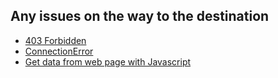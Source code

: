 ## Any issues on the way to the destination

- [403 Forbidden](1-403-forbidden\README.md)
- [ConnectionError](2-connection-error\README.md)
- [Get data from web page with Javascript](3-get-javascript-data\README.md)
